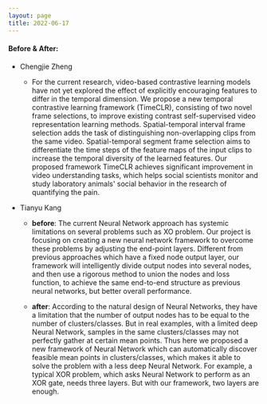 ```yaml
---
layout: page
title: 2022-06-17
---
```

#### **Before & After**:
- Chengjie Zheng
  - For the current research, video-based contrastive learning models have not yet explored the effect of explicitly encouraging features to differ in the temporal dimension. We propose a new temporal contrastive learning framework (TimeCLR), consisting of two novel frame selections, to improve existing contrast self-supervised video representation learning methods. Spatial-temporal interval frame selection adds the task of distinguishing non-overlapping clips from the same video. Spatial-temporal segment frame selection aims to differentiate the time steps of the feature maps of the input clips to increase the temporal diversity of the learned features. Our proposed framework TimeCLR achieves significant improvement in video understanding tasks, which helps social scientists monitor and study laboratory animals' social behavior in the research of quantifying the pain.

- Tianyu Kang
  - **before**: The current Neural Network approach has systemic limitations on several problems such as XO problem. Our project is focusing on creating a new neural network framework to overcome these problems by adjusting the end-point layers. Different from previous approaches which have a fixed node output layer, our framework will intelligently divide output nodes into several nodes, and then use a rigorous method to union the nodes and loss function, to achieve the same end-to-end structure as previous neural networks, but better overall performance.

  - **after**: According to the natural design of Neural Networks, they have a limitation that the number of output nodes has to be equal to the number of clusters/classes. But in real examples, with a limited deep Neural Network, samples in the same clusters/classes may not perfectly gather at certain mean points. Thus here we proposed a new framework of Neural Network which can automatically discover feasible mean points in clusters/classes, which makes it able to solve the problem with a less deep Neural Network. For example, a typical XOR problem, which asks Neural Network to perform as an XOR gate, needs three layers. But with our framework, two layers are enough.





